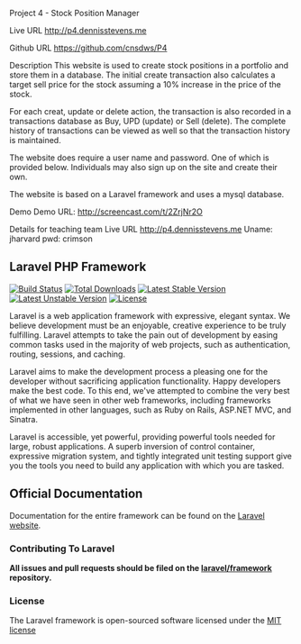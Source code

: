 Project 4 - Stock Position Manager

Live URL
http://p4.dennisstevens.me

Github URL
https://github.com/cnsdws/P4

Description
This website is used to create stock positions in a portfolio and store them in a database. The initial create transaction also calculates a target sell price for the stock assuming a 10% increase in the price of the stock.

For each creat, update or delete action, the transaction is also recorded in a transactions database as Buy, UPD (update) or Sell (delete). The complete history of transactions can be viewed as well so that the transaction history is maintained.

The website does require a user name and password. One of which is provided below. Individuals may also sign up on the site and create their own.

The website is based on a Laravel framework and uses a mysql database.

Demo
Demo URL: http://screencast.com/t/2ZrjNr2O

Details for teaching team
Live URL
http://p4.dennisstevens.me
Uname: jharvard
pwd: crimson




## Laravel PHP Framework

[![Build Status](https://travis-ci.org/laravel/framework.svg)](https://travis-ci.org/laravel/framework)
[![Total Downloads](https://poser.pugx.org/laravel/framework/downloads.svg)](https://packagist.org/packages/laravel/framework)
[![Latest Stable Version](https://poser.pugx.org/laravel/framework/v/stable.svg)](https://packagist.org/packages/laravel/framework)
[![Latest Unstable Version](https://poser.pugx.org/laravel/framework/v/unstable.svg)](https://packagist.org/packages/laravel/framework)
[![License](https://poser.pugx.org/laravel/framework/license.svg)](https://packagist.org/packages/laravel/framework)

Laravel is a web application framework with expressive, elegant syntax. We believe development must be an enjoyable, creative experience to be truly fulfilling. Laravel attempts to take the pain out of development by easing common tasks used in the majority of web projects, such as authentication, routing, sessions, and caching.

Laravel aims to make the development process a pleasing one for the developer without sacrificing application functionality. Happy developers make the best code. To this end, we've attempted to combine the very best of what we have seen in other web frameworks, including frameworks implemented in other languages, such as Ruby on Rails, ASP.NET MVC, and Sinatra.

Laravel is accessible, yet powerful, providing powerful tools needed for large, robust applications. A superb inversion of control container, expressive migration system, and tightly integrated unit testing support give you the tools you need to build any application with which you are tasked.

## Official Documentation

Documentation for the entire framework can be found on the [Laravel website](http://laravel.com/docs).

### Contributing To Laravel

**All issues and pull requests should be filed on the [laravel/framework](http://github.com/laravel/framework) repository.**

### License

The Laravel framework is open-sourced software licensed under the [MIT license](http://opensource.org/licenses/MIT)
